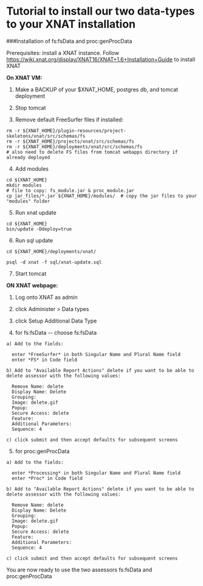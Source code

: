 Tutorial to install our two data-types to your XNAT installation
===

###Installation of fs:fsData and proc:genProcData 

Prerequisites: install a XNAT instance.
  Follow https://wiki.xnat.org/display/XNAT16/XNAT+1.6+Installation+Guide to install XNAT

**On XNAT VM:**

  1) Make a BACKUP of your $XNAT_HOME, postgres db, and tomcat deployment

  2) Stop tomcat

  3) Remove default FreeSurfer files if installed:

    rm -r ${XNAT_HOME}/plugin-resources/project-skeletons/xnat/src/schemas/fs
    rm -r ${XNAT_HOME}/projects/xnat/src/schemas/fs
    rm -r ${XNAT_HOME}/deployments/xnat/src/schemas/fs
    # also need to delete FS files from tomcat webapps directory if already deployed
  
  4) Add modules

    cd ${XNAT_HOME}
    mkdir modules
    # file to copy: fs_module.jar & proc_module.jar
    cp jar_files/*.jar ${XNAT_HOME}/modules/  # copy the jar files to your "modules" folder
  
  5) Run xnat update

    cd ${XNAT_HOME}
    bin/update -Ddeploy=true

  6) Run sql update

    cd ${XNAT_HOME}/deployments/xnat/

    psql -d xnat -f sql/xnat-update.sql

  7) Start tomcat

**ON XNAT webpage:**

  1) Log onto XNAT as admin

  2) click Administer > Data types

  3) click Setup Additional Data Type

  4) for fs:fsData -- choose fs:fsData

    a) Add to the fields:

      enter *FreeSurfer* in both Singular Name and Plural Name field
      enter *FS* in Code field

    b) Add to "Available Report Actions" delete if you want to be able to delete assessor with the following values:

      Remove Name: delete
      Display Name: Delete
      Grouping: 
      Image: delete.gif
      Popup: 
      Secure Access: delete
      Feature:
      Additional Parameters:
      Sequence: 4

    c) click submit and then accept defaults for subsequent screens

  5) for proc:genProcData

    a) Add to the fields:

      enter *Processing* in both Singular Name and Plural Name field
      enter *Proc* in Code field

    b) Add to "Available Report Actions" delete if you want to be able to delete assessor with the following values:

      Remove Name: delete
      Display Name: Delete
      Grouping: 
      Image: delete.gif
      Popup: 
      Secure Access: delete
      Feature:
      Additional Parameters:
      Sequence: 4

    c) click submit and then accept defaults for subsequent screens

You are now ready to use the two assessors fs:fsData and proc:genProcData
